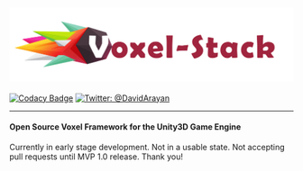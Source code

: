 <h3 align="center">
  <img src="Graphics/icon.png?raw=true" alt="VoxelStack Logo" width="700">
</h3>

[![Codacy Badge](https://api.codacy.com/project/badge/Grade/c46991d34ab9428f9cd685c4269927bb)](https://app.codacy.com/app/DavidArayan/voxel-stack?utm_source=github.com&utm_medium=referral&utm_content=DavidArayan/voxel-stack&utm_campaign=Badge_Grade_Dashboard)
[![Twitter: @DavidArayan](https://img.shields.io/badge/contact-@DavidArayan-blue.svg?style=flat)](https://twitter.com/DavidArayan)

***

#### Open Source Voxel Framework for the Unity3D Game Engine

Currently in early stage development. Not in a usable state. Not accepting pull requests until MVP 1.0 release. Thank you!
